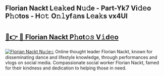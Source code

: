 ## Florian Nackt L𝚎a𝚔ed N𝚞𝚍e - Part-Yk7 Vi𝚍𝚎o P𝚑𝚘tos - H𝚘𝚝 O𝚗𝚕yf𝚊ns L𝚎a𝚔s vx4UI

# <h2><a href="http://kf5tbl9.oniu.top/?m=Florian+Nackt">🔗👉 🔴 Florian Nackt P𝚑ot𝚘𝚜 V𝚒d𝚎o</a></h2>

[![Florian Nackt Nu𝚍e𝚜](https://i.imgur.com/0qMVB7G.gif)](http://kf5tbl9.oniu.top/?m=Florian+Nackt)
Online thought leader Florian Nackt, known for disseminating dance and lifestyle knowledge, through performances and vlogs on social media. Compassionate social worker Florian Nackt, famed for their kindness and dedication to helping those in need.  
